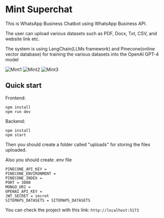 # Mint Superchat

This is WhatsApp Business Chatbot using WhatsApp Business API.

The user can upload various datasets such as PDF, Docx, Txt, CSV, and website link etc.

The system is using LangChain(LLMs framework) and Pinecone(online vector database) for training the various datasets into the OpenAI GPT-4 model


![Mint1](https://github.com/GoldenDragon0710/MintSuperchat/assets/122573109/bd435c73-4c1c-43bc-9dc2-c26b45e9f126)
![Mint2](https://github.com/GoldenDragon0710/MintSuperchat/assets/122573109/5ad4e091-9168-451b-8c74-edf73b7bd5eb)
![Mint3](https://github.com/GoldenDragon0710/MintSuperchat/assets/122573109/610fc7d3-c83a-4630-8f3c-cd61c38ebb4c)


## Quick start

Frontend: 
```
npm install
npm run dev
```
Backend: 
```
npm install
npm start
```


Then you should create a folder called "uploads" for storing the files uploaded.


Also you should create .env file

```
PINECONE_API_KEY = 
PINECONE_ENVIRONMENT = 
PINECONE_INDEX = 
PORT = 3000
MONGO_URI = 
OPENAI_API_KEY = 
JWT_SECRET = secret
SITEMAPS_DATASETS = SITEMAPS_DATASETS
```

You can check the project with this link: `http://localhost:5173`
